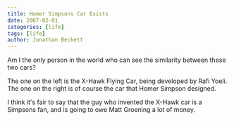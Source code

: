 ```yaml
---
title: Homer Simpsons Car Exists
date: 2007-02-01
categories: [life]
tags: [life]
author: Jonathan Beckett
---
```


Am I the only person in the world who can see the similarity between these two cars?

The one on the left is the X-Hawk Flying Car, being developed by Rafi Yoeli. The one on the right is of course the car that Homer Simpson designed.

I think it's fair to say that the guy who invented the X-Hawk car is a Simpsons fan, and is going to owe Matt Groening a lot of money.